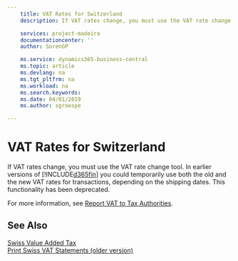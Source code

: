```yaml
---
    title: VAT Rates for Switzerland
    description: If VAT rates change, you must use the VAT rate change tool. In earlier versions of Business Central you could temporarily use both the old and the new VAT rates for transactions, depending on the shipping dates. This functionality has been deprecated.

    services: project-madeira
    documentationcenter: ''
    author: SorenGP

    ms.service: dynamics365-business-central
    ms.topic: article
    ms.devlang: na
    ms.tgt_pltfrm: na
    ms.workload: na
    ms.search.keywords:
    ms.date: 04/01/2019
    ms.author: sgroespe

---
```

# VAT Rates for Switzerland
If VAT rates change, you must use the VAT rate change tool. In earlier versions of [!INCLUDE[d365fin](../../includes/d365fin_md.md)] you could temporarily use both the old and the new VAT rates for transactions, depending on the shipping dates. This functionality has been deprecated.  

For more information, see [Report VAT to Tax Authorities](../../finance-how-report-vat.md).  

## See Also  
 [Swiss Value Added Tax](swiss-value-added-tax.md)   
 [Print Swiss VAT Statements (older version)](how-to-print-swiss-vat-statements-older-version-.md)
